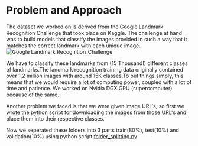 # Problem and Approach
The dataset we worked on is derived from the Google Landmark Recognition Challenge that took place on Kaggle. The challenge at hand was to build models that classify the images provided in such a way that it matches the correct landmark with each unique image.
![Google Landmark Recognition_Challenge](https://user-images.githubusercontent.com/39646018/60909844-e7427180-a29c-11e9-84c3-4247cf61e4da.png)

We have to classify these landmarks from (15 Thousand!) different classes of landmarks.The landmark recognition training data originally contained over 1.2 million images with around 15K classes.To put things simply, this means that we would require a lot of computing power, coupled with a lot of time and patience. We worked on Nvidia DGX GPU (supercomputer) because of the same.

Another problem we faced is that we were given image URL's, so first we wrote the python script for downloading the images from those URL's and place them into their respective classes.

Now we seperated these folders into 3 parts train(80%), test(10%) and validation(10%) using python script [folder_splitting.py](https://github.com/adityasurana/Google-Landmark-Recognition-Challenge/blob/master/folder_splitting.py)

